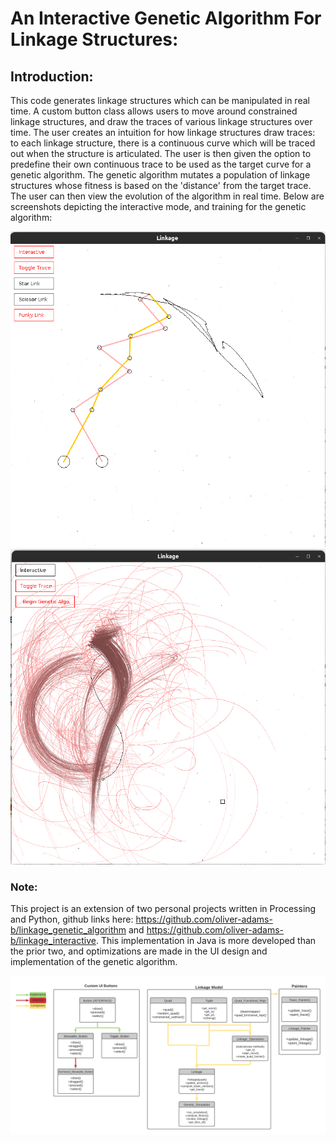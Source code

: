 # An Interactive Genetic Algorithm For Linkage Structures:

## Introduction: 
This code generates linkage structures which can be manipulated in real time. A custom button class allows users to move around constrained linkage structures, and draw the traces of various linkage structures over time. The user creates an intuition for how linkage structures draw traces: to each linkage structure, there is a continuous curve which will be traced out when the structure is articulated. The user is then given the option to predefine their own continuous trace to be used as the target curve for a genetic algorithm. The genetic algorithm mutates a population of linkage structures whose fitness is based on the 'distance' from the target trace. The user can then view the evolution of the algorithm in real time. Below are screenshots depicting the interactive mode, and training for the genetic algorithm:

![Alt text](https://github.com/adamso-roux/5004_Final_Project/blob/main/misc/linkage_interactive_ui.png?raw=true "Title")
![Alt text](https://github.com/adamso-roux/5004_Final_Project/blob/main/misc/linkage_ga_sim.png?raw=true "Title")

### Note: 
This project is an extension of two personal projects written in Processing and Python, github links here: https://github.com/oliver-adams-b/linkage_genetic_algorithm and https://github.com/oliver-adams-b/linkage_interactive. This implementation in Java is more developed than the prior two, and optimizations are made in the UI design and implementation of the genetic algorithm. 

![Alt text](https://github.com/adamso-roux/5004_Final_Project/blob/main/misc/final_project_uml_diagram.png?raw=true "Title")
